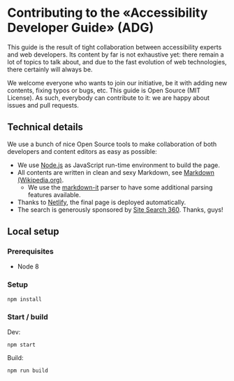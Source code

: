 # Contributing to the «Accessibility Developer Guide» (ADG)

This guide is the result of tight collaboration between accessibility experts and web developers. Its content by far is not exhaustive yet: there remain a lot of topics to talk about, and due to the fast evolution of web technologies, there certainly will always be.

We welcome everyone who wants to join our initiative, be it with adding new contents, fixing typos or bugs, etc. This guide is Open Source (MIT License). As such, everybody can contribute to it: we are happy about issues and pull requests.

## Technical details

We use a bunch of nice Open Source tools to make collaboration of both developers and content editors as easy as possible:

- We use [Node.js](https://github.com/nodejs/node) as JavaScript run-time environment to build the page.
- All contents are written in clean and sexy Markdown, see [Markdown (Wikipedia.org)](https://en.wikipedia.org/wiki/Markdown).
    - We use the [markdown-it](https://github.com/markdown-it/markdown-it) parser to have some additional parsing features available.
- Thanks to [Netlify](https://www.netlify.com/), the final page is deployed automatically.
- The search is generously sponsored by [Site Search 360](https://sitesearch360.com/). Thanks, guys!

## Local setup

### Prerequisites

- Node 8

### Setup

```
npm install
```

### Start / build

Dev:

```
npm start
```

Build:

```
npm run build
```
